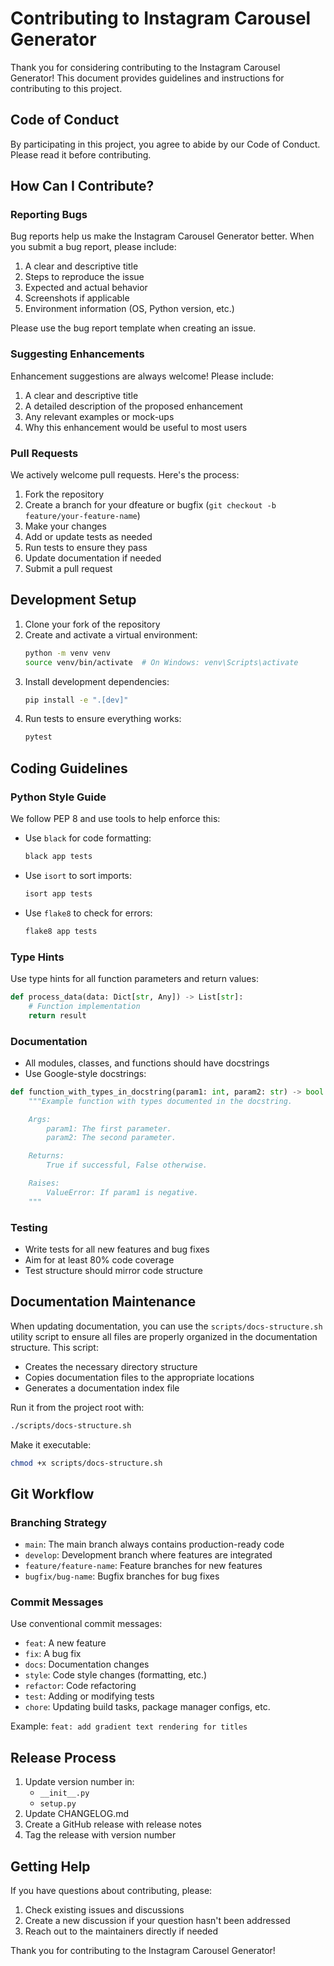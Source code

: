 # Contributing to Instagram Carousel Generator

Thank you for considering contributing to the Instagram Carousel Generator! This document provides guidelines and instructions for contributing to this project.

## Code of Conduct

By participating in this project, you agree to abide by our Code of Conduct. Please read it before contributing.

## How Can I Contribute?

### Reporting Bugs

Bug reports help us make the Instagram Carousel Generator better. When you submit a bug report, please include:

1. A clear and descriptive title
2. Steps to reproduce the issue
3. Expected and actual behavior
4. Screenshots if applicable
5. Environment information (OS, Python version, etc.)

Please use the bug report template when creating an issue.

### Suggesting Enhancements

Enhancement suggestions are always welcome! Please include:

1. A clear and descriptive title
2. A detailed description of the proposed enhancement
3. Any relevant examples or mock-ups
4. Why this enhancement would be useful to most users

### Pull Requests

We actively welcome pull requests. Here's the process:

1. Fork the repository
2. Create a branch for your dfeature or bugfix (`git checkout -b feature/your-feature-name`)
3. Make your changes
4. Add or update tests as needed
5. Run tests to ensure they pass
6. Update documentation if needed
7. Submit a pull request

## Development Setup

1. Clone your fork of the repository
2. Create and activate a virtual environment:
   ```bash
   python -m venv venv
   source venv/bin/activate  # On Windows: venv\Scripts\activate
   ```
3. Install development dependencies:
   ```bash
   pip install -e ".[dev]"
   ```
4. Run tests to ensure everything works:
   ```bash
   pytest
   ```

## Coding Guidelines

### Python Style Guide

We follow PEP 8 and use tools to help enforce this:

- Use `black` for code formatting:
  ```bash
  black app tests
  ```
- Use `isort` to sort imports:
  ```bash
  isort app tests
  ```
- Use `flake8` to check for errors:
  ```bash
  flake8 app tests
  ```

### Type Hints

Use type hints for all function parameters and return values:

```python
def process_data(data: Dict[str, Any]) -> List[str]:
    # Function implementation
    return result
```

### Documentation

- All modules, classes, and functions should have docstrings
- Use Google-style docstrings:

```python
def function_with_types_in_docstring(param1: int, param2: str) -> bool:
    """Example function with types documented in the docstring.

    Args:
        param1: The first parameter.
        param2: The second parameter.

    Returns:
        True if successful, False otherwise.

    Raises:
        ValueError: If param1 is negative.
    """
```

### Testing

- Write tests for all new features and bug fixes
- Aim for at least 80% code coverage
- Test structure should mirror code structure

## Documentation Maintenance

When updating documentation, you can use the `scripts/docs-structure.sh` utility script to ensure all files are properly organized in the documentation structure. This script:

- Creates the necessary directory structure
- Copies documentation files to the appropriate locations
- Generates a documentation index file

Run it from the project root with:

```bash
./scripts/docs-structure.sh
```

Make it executable:

```bash
chmod +x scripts/docs-structure.sh
```

## Git Workflow

### Branching Strategy

- `main`: The main branch always contains production-ready code
- `develop`: Development branch where features are integrated
- `feature/feature-name`: Feature branches for new features
- `bugfix/bug-name`: Bugfix branches for bug fixes

### Commit Messages

Use conventional commit messages:

- `feat`: A new feature
- `fix`: A bug fix
- `docs`: Documentation changes
- `style`: Code style changes (formatting, etc.)
- `refactor`: Code refactoring
- `test`: Adding or modifying tests
- `chore`: Updating build tasks, package manager configs, etc.

Example: `feat: add gradient text rendering for titles`

## Release Process

1. Update version number in:
   - `__init__.py`
   - `setup.py`
2. Update CHANGELOG.md
3. Create a GitHub release with release notes
4. Tag the release with version number

## Getting Help

If you have questions about contributing, please:

1. Check existing issues and discussions
2. Create a new discussion if your question hasn't been addressed
3. Reach out to the maintainers directly if needed

Thank you for contributing to the Instagram Carousel Generator!
